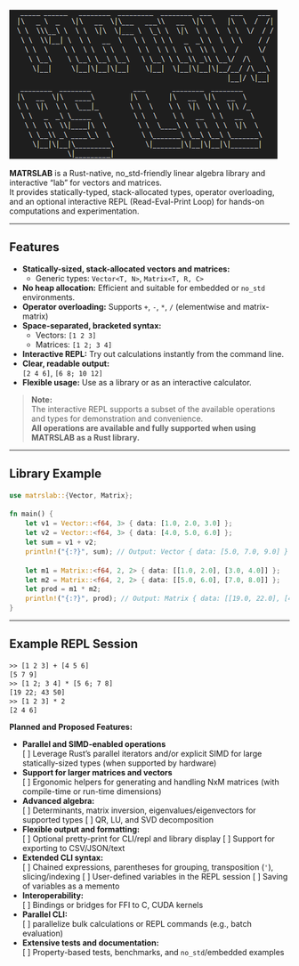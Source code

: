 ![MATRSLAB](docs/logo.png)

**MATRSLAB** is a Rust-native, no_std-friendly linear algebra library and interactive “lab” for vectors and matrices.  
It provides statically-typed, stack-allocated types, operator overloading, and an optional interactive REPL (Read-Eval-Print Loop) for hands-on computations and experimentation.

---

## Features

- **Statically-sized, stack-allocated vectors and matrices:**  
  - Generic types: `Vector<T, N>`, `Matrix<T, R, C>`
- **No heap allocation:** Efficient and suitable for embedded or `no_std` environments.
- **Operator overloading:** Supports `+`, `-`, `*`, `/` (elementwise and matrix-matrix)
- **Space-separated, bracketed syntax:**  
  - Vectors: `[1 2 3]`
  - Matrices: `[1 2; 3 4]`
- **Interactive REPL:** Try out calculations instantly from the command line.
- **Clear, readable output:**  
  `[2 4 6]`, `[6 8; 10 12]`
- **Flexible usage:** Use as a library or as an interactive calculator.

> **Note:**  
> The interactive REPL supports a subset of the available operations and types for demonstration and convenience.  
> **All operations are available and fully supported when using MATRSLAB as a Rust library.**

---

## Library Example

```rust
use matrslab::{Vector, Matrix};

fn main() {
    let v1 = Vector::<f64, 3> { data: [1.0, 2.0, 3.0] };
    let v2 = Vector::<f64, 3> { data: [4.0, 5.0, 6.0] };
    let sum = v1 + v2;
    println!("{:?}", sum); // Output: Vector { data: [5.0, 7.0, 9.0] }

    let m1 = Matrix::<f64, 2, 2> { data: [[1.0, 2.0], [3.0, 4.0]] };
    let m2 = Matrix::<f64, 2, 2> { data: [[5.0, 6.0], [7.0, 8.0]] };
    let prod = m1 * m2;
    println!("{:?}", prod); // Output: Matrix { data: [[19.0, 22.0], [43.0, 50.0]] }
}
```
---
## Example REPL Session
```
>> [1 2 3] + [4 5 6]
[5 7 9]
>> [1 2; 3 4] * [5 6; 7 8]
[19 22; 43 50]
>> [1 2 3] * 2
[2 4 6]
```

**Planned and Proposed Features:**
- **Parallel and SIMD-enabled operations**  
  [ ] Leverage Rust’s parallel iterators and/or explicit SIMD for large statically-sized types (when supported by hardware)
- **Support for larger matrices and vectors**  
  [ ] Ergonomic helpers for generating and handling NxM matrices (with compile-time or run-time dimensions)
- **Advanced algebra:**  
  [ ] Determinants, matrix inversion, eigenvalues/eigenvectors for supported types
  [ ] QR, LU, and SVD decomposition
- **Flexible output and formatting:**  
  [ ] Optional pretty-print for CLI/repl and library display
  [ ] Support for exporting to CSV/JSON/text
- **Extended CLI syntax:**  
  [ ] Chained expressions, parentheses for grouping, transposition (`'`), slicing/indexing
  [ ] User-defined variables in the REPL session
  [ ] Saving of variables as a memento
- **Interoperability:**  
  [ ] Bindings or bridges for FFI to C, CUDA kernels
- **Parallel CLI:**  
  [ ] parallelize bulk calculations or REPL commands (e.g., batch evaluation)
- **Extensive tests and documentation:**  
  [ ] Property-based tests, benchmarks, and `no_std`/embedded examples